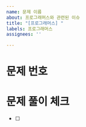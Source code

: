 ```yaml
---
name: 문제 이름 
about: 프로그래머스와 관련된 이슈
title: "[프로그래머스] "
labels: 프로그래머스
assignees: ''

---
```


# 문제 번호


# 문제 풀이 체크
- [ ]
